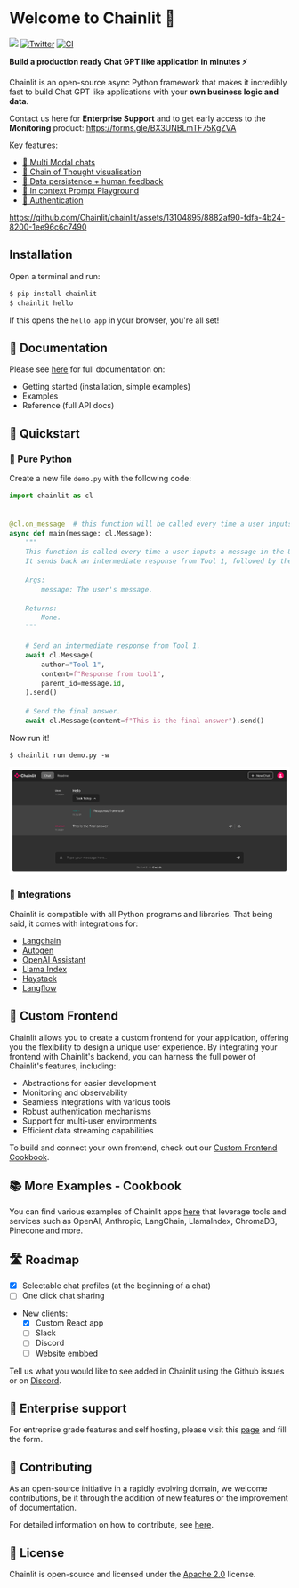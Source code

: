 # Welcome to Chainlit 👋

[![](https://dcbadge.vercel.app/api/server/ZThrUxbAYw?style=flat)](https://discord.gg/k73SQ3FyUh)
[![Twitter](https://img.shields.io/twitter/url/https/twitter.com/chainlit_io.svg?style=social&label=Follow%20%40chainlit_io)](https://twitter.com/chainlit_io)
[![CI](https://github.com/Chainlit/chainlit/actions/workflows/ci.yaml/badge.svg)](https://github.com/Chainlit/chainlit/actions/workflows/ci.yaml)

**Build a production ready Chat GPT like application in minutes ⚡️**

Chainlit is an open-source async Python framework that makes it incredibly fast to build Chat GPT like applications with your **own business logic and data**.

Contact us here for **Enterprise Support** and to get early access to the **Monitoring** product: https://forms.gle/BX3UNBLmTF75KgZVA 

Key features:

- [💬 Multi Modal chats](https://docs.chainlit.io/chat-experience/elements)
- [💭 Chain of Thought visualisation](https://docs.chainlit.io/observability-iteration/chain-of-thought)
- [💾 Data persistence + human feedback](https://docs.chainlit.io/chat-data/overview)
- [🛝 In context Prompt Playground](https://docs.chainlit.io/observability-iteration/prompt-playground/overview)
- [👤 Authentication](https://docs.chainlit.io/authentication/overview)

https://github.com/Chainlit/chainlit/assets/13104895/8882af90-fdfa-4b24-8200-1ee96c6c7490

## Installation

Open a terminal and run:

```bash
$ pip install chainlit
$ chainlit hello
```

If this opens the `hello app` in your browser, you're all set!

## 📖 Documentation

Please see [here](https://docs.chainlit.io) for full documentation on:

- Getting started (installation, simple examples)
- Examples
- Reference (full API docs)

## 🚀 Quickstart

### 🐍 Pure Python

Create a new file `demo.py` with the following code:

```python
import chainlit as cl


@cl.on_message  # this function will be called every time a user inputs a message in the UI
async def main(message: cl.Message):
    """
    This function is called every time a user inputs a message in the UI.
    It sends back an intermediate response from Tool 1, followed by the final answer.

    Args:
        message: The user's message.

    Returns:
        None.
    """

    # Send an intermediate response from Tool 1.
    await cl.Message(
        author="Tool 1",
        content=f"Response from tool1",
        parent_id=message.id,
    ).send()

    # Send the final answer.
    await cl.Message(content=f"This is the final answer").send()
```

Now run it!

```
$ chainlit run demo.py -w
```

<img src="/images/quick-start.png" alt="Quick Start"></img>

### 🔗 Integrations

Chainlit is compatible with all Python programs and libraries. That being said, it comes with integrations for:

- [Langchain](https://docs.chainlit.io/integrations/langchain)
- [Autogen](https://github.com/Chainlit/cookbook/tree/main/pyautogen)
- [OpenAI Assistant](https://github.com/Chainlit/cookbook/tree/main/openai-assistant)
- [Llama Index](https://docs.chainlit.io/integrations/llama-index)
- [Haystack](https://docs.chainlit.io/integrations/haystack)
- [Langflow](https://docs.chainlit.io/integrations/langflow)

## 🎨 Custom Frontend

Chainlit allows you to create a custom frontend for your application, offering you the flexibility to design a unique user experience. By integrating your frontend with Chainlit's backend, you can harness the full power of Chainlit's features, including:

- Abstractions for easier development
- Monitoring and observability
- Seamless integrations with various tools
- Robust authentication mechanisms
- Support for multi-user environments
- Efficient data streaming capabilities

To build and connect your own frontend, check out our [Custom Frontend Cookbook](https://github.com/Chainlit/cookbook/tree/main/custom-frontend).

## 📚 More Examples - Cookbook

You can find various examples of Chainlit apps [here](https://github.com/Chainlit/cookbook) that leverage tools and services such as OpenAI, Anthropiс, LangChain, LlamaIndex, ChromaDB, Pinecone and more.

## 🛣 Roadmap

- [x] Selectable chat profiles (at the beginning of a chat)
- [ ] One click chat sharing
- New clients:
  - [x] Custom React app
  - [ ] Slack
  - [ ] Discord
  - [ ] Website embbed

Tell us what you would like to see added in Chainlit using the Github issues or on [Discord](https://discord.gg/k73SQ3FyUh).

## 🏢 Enterprise support

For entreprise grade features and self hosting, please visit this [page](https://docs.chainlit.io/cloud/persistence/enterprise) and fill the form.

## 💁 Contributing

As an open-source initiative in a rapidly evolving domain, we welcome contributions, be it through the addition of new features or the improvement of documentation.

For detailed information on how to contribute, see [here](.github/CONTRIBUTING.md).

## 📃 License

Chainlit is open-source and licensed under the [Apache 2.0](LICENSE) license.
